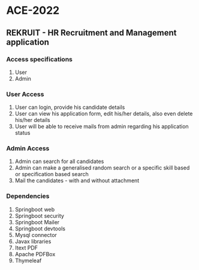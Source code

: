 # ACE-2022

## REKRUIT - HR Recruitment and Management application

### Access specifications

1. User
2. Admin

### User Access

1. User can login, provide his candidate details
2. User can view his application form, edit his/her details, also even delete his/her details
3. User will be able to receive mails from admin regarding his application status

### Admin Access

1. Admin can search for all candidates
2. Admin can make a generalised random search or a specific skill based or specification based search
3. Mail the candidates - with and without attachment

### Dependencies

1. Springboot web
2. Springboot security
3. Springboot Mailer
4. Springboot devtools
5. Mysql connector
6. Javax libraries
7. Itext PDF
8. Apache PDFBox
9. Thymeleaf
